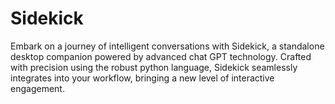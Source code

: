 # Sidekick

Embark on a journey of intelligent conversations with Sidekick, a standalone desktop companion powered by advanced chat GPT technology. Crafted with precision using the robust python language, Sidekick seamlessly integrates into your workflow, bringing a new level of interactive engagement.

